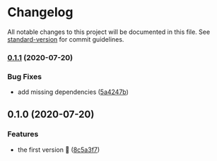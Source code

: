 # Changelog

All notable changes to this project will be documented in this file. See [standard-version](https://github.com/conventional-changelog/standard-version) for commit guidelines.

### [0.1.1](https://github.com/viko16/create/compare/v0.1.0...v0.1.1) (2020-07-20)


### Bug Fixes

* add missing dependencies ([5a4247b](https://github.com/viko16/create/commit/5a4247bf31bbe86bd4c5929da969ecc060382cad))

## 0.1.0 (2020-07-20)


### Features

* the first version 🎉 ([8c5a3f7](https://github.com/viko16/create/commit/8c5a3f7c5c024b3c755f04cb03d0d8ea640986b4))
